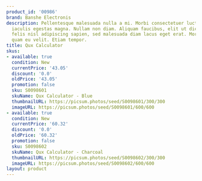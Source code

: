 ```yaml
---
product_id: '00986'
brand: Banshe Electronis
description: Pellentesque malesuada nulla a mi. Morbi consectetuer luctus felis. Nulla
  iaculis egestas magna. Nullam non diam. Aliquam faucibus, elit ut dictum aliquet,
  felis nisl adipiscing sapien, sed malesuada diam lacus eget erat. Morbi lobortis
  quam eu velit. Etiam tempor.
title: Qux Calculator
skus:
- available: true
  condition: New
  currentPrice: '43.05'
  discount: '0.0'
  oldPrice: '43.05'
  promotion: false
  sku: S0098601
  skuName: Qux Calculator - Blue
  thumbnailURL: https://picsum.photos/seed/S0098601/300/300
  imageURL: https://picsum.photos/seed/S0098601/600/600
- available: true
  condition: New
  currentPrice: '60.32'
  discount: '0.0'
  oldPrice: '60.32'
  promotion: false
  sku: S0098602
  skuName: Qux Calculator - Charcoal
  thumbnailURL: https://picsum.photos/seed/S0098602/300/300
  imageURL: https://picsum.photos/seed/S0098602/600/600
layout: product
---
```


